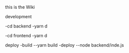 this is the Wiki

development

-cd backend
-yarn d

-cd frontend
-yarn d

deploy
-build
--yarn build
-deploy
--node backend/inde.js
